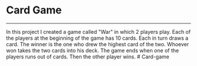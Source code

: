 # Card Game
---
In this project I created a game called "War" in which 2 players play. Each of the players at the beginning of the game has 10 cards. Each in turn draws a card. The winner is the one who drew the highest card of the two. Whoever won takes the two cards into his deck.
The game ends when one of the players runs out of cards. Then the other player wins.
#   C a r d - g a m e  
 